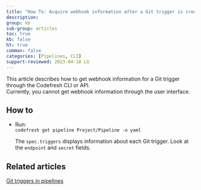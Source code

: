```yaml
---
title: "How To: Acquire webhook information after a Git trigger is created"
description: 
group: kb
sub-group: articles
toc: true
kb: false
ht: true
common: false
categories: [Pipelines, CLI]
support-reviewed: 2023-04-18 LG
---
```


This article describes how to get webhook information for a Git trigger through the Codefresh CLI or API.  
Currently, you cannot get webhook information through the user interface.

## How to

* Run:  
  `codefresh get pipeline Project/Pipeline -o yaml`

  The `spec.triggers` displays information about each Git trigger.
  Look at the `endpoint` and `secret` fields.

## Related articles

[Git triggers in pipelines]({{site.baseurl}}/docs/pipelines/triggers/git-triggers/)  
